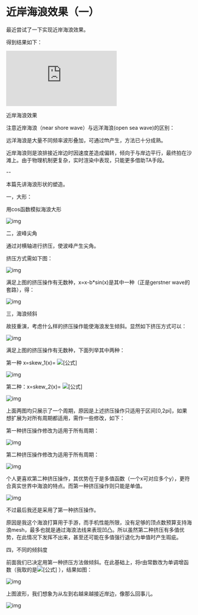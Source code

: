 # 近岸海浪效果（一）

最近尝试了一下实现近岸海浪效果。

得到结果如下：

<iframe allowfullscreen="" src="https://www.zhihu.com/video/1105526302806945792?autoplay=false&amp;useMSE=" frameborder="0"></iframe>

近岸海浪效果



注意近岸海浪（near shore wave）与远洋海浪(open sea wave)的区别：

远洋海浪是大量不同频率波形叠加，可通过fft产生，方法已十分成熟。

近岸海浪则是浪排接近岸边时因速度差造成偏转，倾向于与岸边平行，最终拍在沙滩上。由于物理机制更复杂，实时渲染中表现，只能更多借助TA手段。

\--

本篇先讲海浪形状的塑造。

一，大形：

用cos函数模拟海浪大形

![img](NearshoreWaveEffect.assets/v2-190a785a12660056dcffcfe7333b24b4_hd.jpg)

二，波峰尖角

通过对横轴进行挤压，使波峰产生尖角。

挤压方式需如下图：

![img](NearshoreWaveEffect.assets/v2-b0e81b0bb1867373b22e53baffa59f45_hd.jpg)

满足上图的挤压操作有无数种，x=x-b*sin(x)是其中一种（正是gerstner wave的套路），得：

![img](NearshoreWaveEffect.assets/v2-c7a73bc90f438ad845d6d399888a474e_hd.jpg)

三，海浪倾斜

故技重演，考虑什么样的挤压操作能使海浪发生倾斜。显然如下挤压方式可以：

![img](NearshoreWaveEffect.assets/v2-1ba03ed4303e82918c18640d3723f4b4_hd.jpg)

满足上图的挤压操作有无数种，下面列举其中两种：

第一种 x=skew_1(x)= ![[公式]](NearshoreWaveEffect.assets/equation.svg) 

![img](NearshoreWaveEffect.assets/v2-1d524bae18ea101c4685dfa40823ef8e_hd.jpg)

第二种：x=skew_2(x)= ![[公式]](NearshoreWaveEffect.assets/equation.svg) 

![img](NearshoreWaveEffect.assets/v2-0aed632816554497791a43920023e45f_hd.jpg)

上面两图均只展示了一个周期，原因是上述挤压操作只适用于区间[0,2pi]，如果想扩展为对所有周期都适用，需作一些修改，如下：

第一种挤压操作修改为适用于所有周期：

![img](NearshoreWaveEffect.assets/v2-65300f40c993d457630d3a06481ee760_hd.jpg)

第二种挤压操作修改为适用于所有周期：

![img](NearshoreWaveEffect.assets/v2-61a7ef00a275670dd5358e736711812e_hd.jpg)

个人更喜欢第二种挤压操作，其优势在于是多值函数（一个x可对应多个y），更符合真实世界中海浪的特点。而第一种挤压操作则只能是单值。

![img](NearshoreWaveEffect.assets/v2-b7142abd1e3167bf25d19900466dd5c0_hd.jpg)

不过最后我还是采用了第一种挤压操作。

原因是我这个海浪打算用于手游，而手机性能所限，没有足够的顶点数预算支持海浪mesh，最多也就是通过海浪法线来表现凹凸。所以虽然第二种挤压有多值优势，在此情况下发挥不出来，甚至还可能在多值强行退化为单值时产生瑕疵。

四，不同的倾斜度

前面我们已决定用第一种挤压方法做倾斜。在此基础上，将r由常数改为单调增函数（我取的是![[公式]](NearshoreWaveEffect.assets/equation.svg) ），结果如图：

![img](NearshoreWaveEffect.assets/v2-536c002efeb30c9a6e07d320100ede87_hd.jpg)

上图波形，我们想象为从左到右越来越接近岸边，像那么回事儿。

![img](NearshoreWaveEffect.assets/v2-332dfbadec3e5a3dd164dee1ad3ca0ae_hd.jpg)
